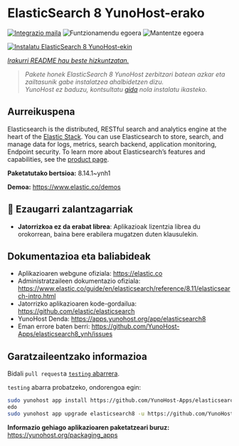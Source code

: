 <!--
Ohart ongi: README hau automatikoki sortu da <https://github.com/YunoHost/apps/tree/master/tools/readme_generator>ri esker
EZ editatu eskuz.
-->

# ElasticSearch 8 YunoHost-erako

[![Integrazio maila](https://dash.yunohost.org/integration/elasticsearch8.svg)](https://dash.yunohost.org/appci/app/elasticsearch8) ![Funtzionamendu egoera](https://ci-apps.yunohost.org/ci/badges/elasticsearch8.status.svg) ![Mantentze egoera](https://ci-apps.yunohost.org/ci/badges/elasticsearch8.maintain.svg)

[![Instalatu ElasticSearch 8 YunoHost-ekin](https://install-app.yunohost.org/install-with-yunohost.svg)](https://install-app.yunohost.org/?app=elasticsearch8)

*[Irakurri README hau beste hizkuntzatan.](./ALL_README.md)*

> *Pakete honek ElasticSearch 8 YunoHost zerbitzari batean azkar eta zailtasunik gabe instalatzea ahalbidetzen dizu.*  
> *YunoHost ez baduzu, kontsultatu [gida](https://yunohost.org/install) nola instalatu ikasteko.*

## Aurreikuspena

Elasticsearch is the distributed, RESTful search and analytics engine at the heart of the [Elastic Stack](https://www.elastic.co/products). You can use Elasticsearch to store, search, and manage data for logs, metrics, search backend, application monitoring, Endpoint security.
To learn more about Elasticsearch’s features and capabilities, see the [product page](https://www.elastic.co/products/elasticsearch).


**Paketatutako bertsioa:** 8.14.1~ynh1

**Demoa:** <https://www.elastic.co/demos>
## :red_circle: Ezaugarri zalantzagarriak

- **Jatorrizkoa ez da erabat librea**: Aplikazioak lizentzia librea du orokorrean, baina bere erabilera mugatzen duten klausulekin.

## Dokumentazioa eta baliabideak

- Aplikazioaren webgune ofiziala: <https://elastic.co>
- Administratzaileen dokumentazio ofiziala: <https://www.elastic.co/guide/en/elasticsearch/reference/8.11/elasticsearch-intro.html>
- Jatorrizko aplikazioaren kode-gordailua: <https://github.com/elastic/elasticsearch>
- YunoHost Denda: <https://apps.yunohost.org/app/elasticsearch8>
- Eman errore baten berri: <https://github.com/YunoHost-Apps/elasticsearch8_ynh/issues>

## Garatzaileentzako informazioa

Bidali `pull request`a [`testing` abarrera](https://github.com/YunoHost-Apps/elasticsearch8_ynh/tree/testing).

`testing` abarra probatzeko, ondorengoa egin:

```bash
sudo yunohost app install https://github.com/YunoHost-Apps/elasticsearch8_ynh/tree/testing --debug
edo
sudo yunohost app upgrade elasticsearch8 -u https://github.com/YunoHost-Apps/elasticsearch8_ynh/tree/testing --debug
```

**Informazio gehiago aplikazioaren paketatzeari buruz:** <https://yunohost.org/packaging_apps>
